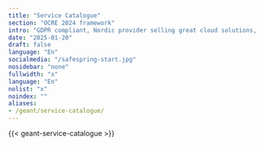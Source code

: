 ```yaml
---
title: "Service Catalogue"
section: "OCRE 2024 framework"
intro: "GDPR compliant, Nordic provider selling great cloud solutions, not data."
date: "2025-01-20"
draft: false
language: "En"
socialmedia: "/safespring-start.jpg"
nosidebar: "none"
fullwidth: "x"
language: "En"
nolist: "x"
noindex: ""
aliases:
- /geant/service-catalogue/
---
```


{{< geant-service-catalogue >}}
